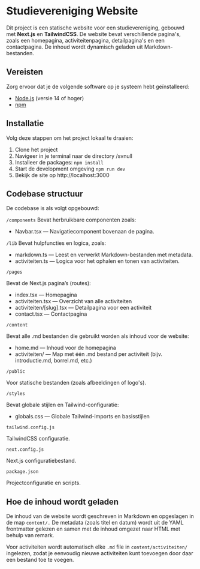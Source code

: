 # Studievereniging Website

Dit project is een statische website voor een studievereniging, gebouwd met **Next.js** en **TailwindCSS**. De website bevat verschillende pagina's, zoals een homepagina, activiteitenpagina, detailpagina's en een contactpagina. De inhoud wordt dynamisch geladen uit Markdown-bestanden.

## Vereisten

Zorg ervoor dat je de volgende software op je systeem hebt geïnstalleerd:

- [Node.js](https://nodejs.org/) (versie 14 of hoger)
- [npm](https://www.npmjs.com/)

## Installatie

Volg deze stappen om het project lokaal te draaien:

1. Clone het project
2. Navigeer in je terminal naar de directory /svnull
3. Installeer de packages: ```npm install```
4. Start de development omgeving ```npm run dev```
5. Bekijk de site op http://localhost:3000

## Codebase structuur
De codebase is als volgt opgebouwd:

```/components```
Bevat herbruikbare componenten zoals:
* Navbar.tsx — Navigatiecomponent bovenaan de pagina.

```/lib```
Bevat hulpfuncties en logica, zoals:
* markdown.ts — Leest en verwerkt Markdown-bestanden met metadata.
* activiteiten.ts — Logica voor het ophalen en tonen van activiteiten.

```/pages```

Bevat de Next.js pagina’s (routes):
* index.tsx — Homepagina
* activiteiten.tsx — Overzicht van alle activiteiten
* activiteiten/[slug].tsx — Detailpagina voor een activiteit
* contact.tsx — Contactpagina

```/content```

Bevat alle .md bestanden die gebruikt worden als inhoud voor de website:
* home.md — Inhoud voor de homepagina
* activiteiten/ — Map met één .md bestand per activiteit (bijv. introductie.md, borrel.md, etc.)

```/public```

Voor statische bestanden (zoals afbeeldingen of logo's).

```/styles```

Bevat globale stijlen en Tailwind-configuratie:
* globals.css — Globale Tailwind-imports en basisstijlen

```tailwind.config.js```

TailwindCSS configuratie.

```next.config.js```

Next.js configuratiebestand.

```package.json```

Projectconfiguratie en scripts.

## Hoe de inhoud wordt geladen
De inhoud van de website wordt geschreven in Markdown en opgeslagen in de map ```content/.``` De metadata (zoals titel en datum) wordt uit de YAML frontmatter gelezen en samen met de inhoud omgezet naar HTML met behulp van remark.

Voor activiteiten wordt automatisch elke ```.md``` file in ```content/activiteiten/``` ingelezen, zodat je eenvoudig nieuwe activiteiten kunt toevoegen door daar een bestand toe te voegen.